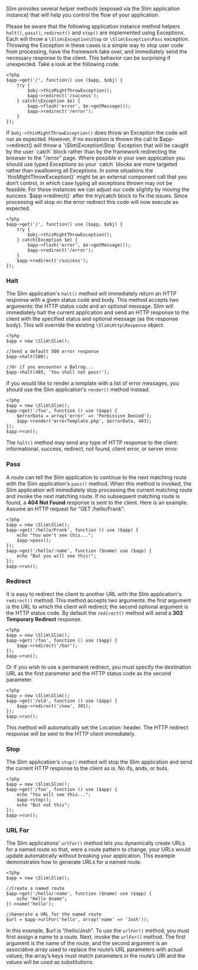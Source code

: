 Slim provides several helper methods (exposed via the Slim application instance) that will help you control the flow
of your application.

Please be aware that the following application instance method helpers `halt()`, `pass()`, `redirect()` and `stop()`
are implemented using Exceptions. Each will throw a `\Slim\Exception\Stop` or `\Slim\Exception\Pass` exception.
Throwing the Exception in these cases is a simple way to stop user code from processing, have the framework take over,
and  immediately send the necessary response to the client. This behavior can be surprising if unexpected. Take a look
at the following code.

    <?php
    $app->get('/', function() use ($app, $obj) {
        try {
            $obj->thisMightThrowException();
            $app->redirect('/success');
        } catch(\Exception $e) {
            $app->flash('error', $e->getMessage());
            $app->redirect('/error');
        }
    });

If `$obj->thisMightThrowException()` does throw an Exception the code will run as expected. However, if no exception
is thrown the call to $app->redirect() will throw a `\Slim\Exception\Stop` Exception that will be caught by the
user `catch` block rather than by the framework redirecting the browser to the "/error" page. Where possible
in your own application you should use typed Exceptions so your `catch` blocks are more targeted rather than
swallowing all Exceptions. In some situations the `thisMightThrowException()` might be an external component call
that you don’t control, in which case typing all exceptions thrown may not be feasible. For these instances we can
adjust our code slightly by moving the success `$app->redirect()` after the try/catch block to fix the issues.
Since processing will stop on the error redirect this code will now execute as expected.

    <?php
    $app->get('/', function() use ($app, $obj) {
        try {
            $obj->thisMightThrowException();
        } catch(Exception $e) {
            $app->flash('error', $e->getMessage());
            $app->redirect('/error');
        }
        $app->redirect('/success');
    });

### Halt

The Slim application's `halt()` method will immediately return an HTTP response with a given status code and body.
This method accepts two arguments: the HTTP status code and an optional message. Slim will immediately halt the current
application and send an HTTP response to the client with the specified status and optional message (as the response body).
This will override the existing `\Slim\Http\Response` object.

    <?php
    $app = new \Slim\Slim();

    //Send a default 500 error response
    $app->halt(500);

    //Or if you encounter a Balrog...
    $app->halt(403, 'You shall not pass!');

If you would like to render a template with a list of error messages, you should use the Slim application's `render()`
method instead.

    <?php
    $app = new \Slim\Slim();
    $app->get('/foo', function () use ($app) {
        $errorData = array('error' => 'Permission Denied');
        $app->render('errorTemplate.php', $errorData, 403);
    });
    $app->run();

The `halt()` method may send any type of HTTP response to the client: informational, success, redirect, not found,
client error, or server error.

### Pass

A route can tell the Slim application to continue to the next matching route with the Slim application's `pass()`
method. When this method is invoked, the Slim application will immediately stop processing the current matching route
and invoke the next matching route. If no subsequent matching route is found, a **404 Not Found** response is sent to
the client. Here is an example. Assume an HTTP request for “GET /hello/Frank”.

    <?php
    $app = new \Slim\Slim();
    $app->get('/hello/Frank', function () use ($app) {
        echo "You won't see this...";
        $app->pass();
    });
    $app->get('/hello/:name', function ($name) use ($app) {
        echo "But you will see this!";
    });
    $app->run();

### Redirect

It is easy to redirect the client to another URL with the Slim application's `redirect()` method. This method accepts
two arguments: the first argument is the URL to which the client will redirect; the second optional argument is the
HTTP status code. By default the `redirect()` method will send a **302 Temporary Redirect** response.

    <?php
    $app = new \Slim\Slim();
    $app->get('/foo', function () use ($app) {
        $app->redirect('/bar');
    });
    $app->run();

Or if you wish to use a permanent redirect, you must specify the destination URL as the first parameter and the
HTTP status code as the second parameter.

    <?php
    $app = new \Slim\Slim();
    $app->get('/old', function () use ($app) {
        $app->redirect('/new', 301);
    });
    $app->run();

This method will automatically set the Location: header. The HTTP redirect response will be sent to the HTTP
client immediately.

### Stop

The Slim application's `stop()` method will stop the Slim application and send the current HTTP response to the
client as is. No ifs, ands, or buts.

    <?php
    $app = new \Slim\Slim();
    $app->get('/foo', function () use ($app) {
        echo "You will see this...";
        $app->stop();
        echo "But not this";
    });
    $app->run();

### URL For

The Slim applications' `urlFor()` method lets you dynamically create URLs for a named route so that, were a route
pattern to change, your URLs would update automatically without breaking your application. This example demonstrates
how to generate URLs for a named route.

    <?php
    $app = new \Slim\Slim();

    //Create a named route
    $app->get('/hello/:name', function ($name) use ($app) {
        echo "Hello $name";
    })->name('hello');

    //Generate a URL for the named route
    $url = $app->urlFor('hello', array('name' => 'Josh'));

In this example, $url is “/hello/Josh”. To use the `urlFor()` method, you must first assign a name to a route.
Next, invoke the `urlFor()` method. The first argument is the name of the route, and the second argument is an
associative array used to replace the route’s URL parameters with actual values; the array’s keys must match
parameters in the route’s URI and the values will be used as substitutions.
